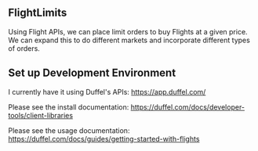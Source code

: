 ## FlightLimits
Using Flight APIs, we can place limit orders to buy Flights at a given price.  We can expand this to do different markets and incorporate different types of orders. 

## Set up Development Environment
I currently have it using Duffel's APIs: https://app.duffel.com/

Please see the install documentation: https://duffel.com/docs/developer-tools/client-libraries

Please see the usage documentation: https://duffel.com/docs/guides/getting-started-with-flights

